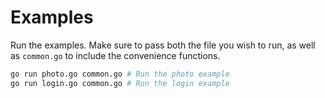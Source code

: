 # Examples

Run the examples. Make sure to pass both the file you wish to run, as well as `common.go` to include the convenience functions.

```bash
go run photo.go common.go # Run the photo example
go run login.go common.go # Run the login example
```